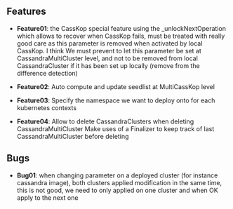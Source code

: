 

## Features

- **Feature01**: the CassKop special feature using the _unlockNextOperation which allows to recover when CassKop fails,
  must be treated with really good care as this parameter is removed when activated by local CassKop. I think We must
  prevent to let this parameter be set at CassandraMultiCluster level, and not to be removed from local CassandraCluster
  if it has been set up locally (remove from the difference detection)

- **Feature02**: Auto compute and update seedlist at MultiCassKop level

- **Feature03**: Specify the namespace we want to deploy onto for each kubernetes contexts

- **Feature04**: Allow to delete CassandraClusters when deleting CassandraMultiCluster
                 Make uses of a Finalizer to keep track of last CassandraMultiCluster before deleting

## Bugs

- **Bug01**: when changing parameter on a deployed cluster (for instance cassandra image), both clusters applied modification
  in the same time, this is not good, we need to only applied on one cluster and when OK apply to the next one
